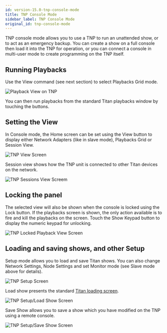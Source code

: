 ```yaml
---
id: version-15.0-tnp-console-mode
title: TNP Console Mode
sidebar_label: TNP Console Mode
original_id: tnp-console-mode
---
```


TNP console mode allows you to use a TNP to run an unattended show, or
to act as an emergency backup. You can create a show on a full console
then load it into the TNP for operation, or you can connect a console in
multi-user mode to create programming on the TNP itself.

Running Playbacks
-----------------

Use the View command (see next section) to select Playbacks Grid mode.

![Playback View on TNP](/docs/images/Playback-View-on-TNP.png)

You can then run playbacks from the standard Titan playbacks window by
touching the buttons.

Setting the View
----------------

In Console mode, the Home screen can be set using the View button to
display either Network Adapters (like in slave mode), Playbacks Grid or
Session View.

![TNP View Screen](/docs/images/TNP-View-Screen.png)

Session view shows how the TNP unit is connected to other Titan devices
on the network.

![TNP Sessions View Screem](/docs/images/TNP-Sessions-View-Screem.png)

Locking the panel
-----------------

The selected view will also be shown when the console is locked using
the Lock button. If the playbacks screen is shown, the only action
available is to fire and kill the playbacks on the screen. Touch the
Show Keypad button to display the numeric keypad for unlocking.

![TNP Locked Playback View Screen](/docs/images/TNP-Locked-Playback-View-Screen.png)

Loading and saving shows, and other Setup
-----------------------------------------

Setup mode allows you to load and save Titan shows. You can also change
Network Settings, Node Settings and set Monitor mode (see Slave mode
above for details).

![TNP Setup Screen](/docs/images/TNP-Setup-Screen.png)

Load show presents the standard [Titan loading screen](../titan-basics/loading-and-saving-shows.md).

![TNP Setup/Load Show Screen](/docs/images/TNP-Setup-Load-Show-Screen.png)

Save Show allows you to save a show which you have modified on the TNP
using a remote console.

![TNP Setup/Save Show Screen](/docs/images/TNP-Setup-Save-Show-Screen.png)
